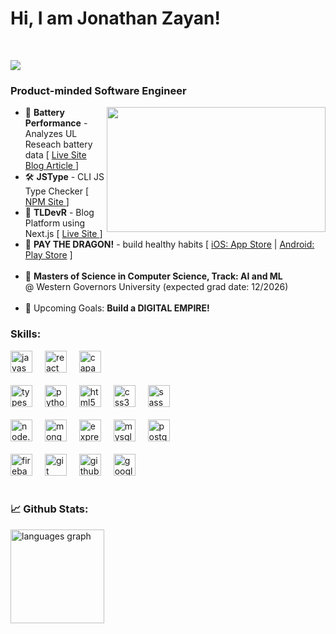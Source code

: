

# Hi, I am Jonathan Zayan!
<br>

![](https://komarev.com/ghpvc/?username=TruLie13&color=blue)<br>
### Product-minded Software Engineer<br>

<div align="center">
  <img height="200" src="https://media1.giphy.com/media/v1.Y2lkPTc5MGI3NjExcTk1aWVhemV4cjFta3RkdmE4dGF3Zm90dmZzd2J2NTNxbGpwdmQzaCZlcD12MV9pbnRlcm5hbF9naWZfYnlfaWQmY3Q9Zw/xTiTnxpQ3ghPiB2Hp6/giphy.gif" width="350" align="right" />
</div>

<ul>
    <li>
    🔋 <strong>Battery Performance</strong> - Analyzes UL Reseach battery data
    [
    <a href="https://ul-battery-performance-project.web.app/" target="_blank">Live Site </a>
    <a href="https://www.tldevr.com/blog/general/battery-performance-dashboard-data-to-deployment" target="_blank">Blog Article </a>
    ]
  </li>
  <li>
    🛠️ <strong>JSType</strong> - CLI JS Type Checker 
    [
    <a href="https://www.npmjs.com/package/jstype-cli" target="_blank">NPM Site </a>
    ]
  </li>
  <li>
    📝 <strong>TLDevR</strong> - Blog Platform using Next.js
    [
    <a href="https://www.tldevr.com/" target="_blank">Live Site </a>
    ]
  </li>
  <li>
    🐉 <strong>PAY THE DRAGON!</strong> -  build healthy habits 
    [
    <a href="https://apps.apple.com/us/app/pay-the-dragon/id6717574137" target="_blank">iOS: App Store</a> | 
    <a href="https://play.google.com/store/apps/details?id=com.pique.dragon" target="_blank">Android: Play Store</a>
    ]
  </li>
  <br/>
  <li>
   🏫 <b>Masters of Science in Computer Science, Track: AI and ML</b> <br/> @ Western Governors University (expected grad date: 12/2026)
  </li>
  <br/>
  <li>
    💪 Upcoming Goals: <b>Build a DIGITAL EMPIRE!</b> <br>
  </li>
</ul>


### Skills: 
<div align="left">
  <img src="https://img.shields.io/badge/JavaScript-F7DF1E?logo=javascript&logoColor=black&style=for-the-badge" height="35" alt="javascript logo"  />
  <img width="12" />
  <img src="https://img.shields.io/badge/react-F7DF1E?logo=react&logoColor=black&style=for-the-badge" height="35" alt="react logo"  />
  <img width="12" />
  <img src="https://img.shields.io/badge/Capacitor-F7DF1E?logo=capacitor&logoColor=black&style=for-the-badge" height="35" alt="capacitor logo"  />
  <img width="12" />
  <br></br>
  <img src="https://img.shields.io/badge/typescript-3776AB?logo=typescript&logoColor=black&style=for-the-badge" height="35" alt="typescript logo"  />
  <img width="12" />
  <img src="https://img.shields.io/badge/Python-3776AB?logo=python&logoColor=white&style=for-the-badge" height="35" alt="python logo"  />
  <img width="12" />
  <img src="https://img.shields.io/badge/HTML5-E34F26?logo=html5&logoColor=white&style=for-the-badge" height="35" alt="html5 logo"  />
  <img width="12" />
  <img src="https://img.shields.io/badge/CSS3-1572B6?logo=css3&logoColor=white&style=for-the-badge" height="35" alt="css3 logo"  />
  <img width="12" />
  <img src="https://img.shields.io/badge/SASS-1572B6?logo=sass&logoColor=white&style=for-the-badge" height="35" alt="sass logo"  />
  <img width="12" />
  <br></br>
  <img src="https://img.shields.io/badge/node.js-1572B6?logo=nodedotjs&logoColor=black&style=for-the-badge" height="35" alt="node.js logo"  />
  <img width="12" />
  <img src="https://img.shields.io/badge/mongo%20db-1572B6?logo=mongodb&logoColor=black&style=for-the-badge" height="35" alt="mongodb logo"  />
  <img width="12" />
  <img src="https://img.shields.io/badge/express-1572B6?logo=express&logoColor=white&style=for-the-badge" height="35" alt="express logo"  />
  <img width="12" />
  <img src="https://img.shields.io/badge/MySQL-4169E1?logo=mysql&logoColor=white&style=for-the-badge" height="35" alt="mysql logo"  />
  <img width="12" />
  <img src="https://img.shields.io/badge/PostgreSQL-4169E1?logo=postgresql&logoColor=white&style=for-the-badge" height="35" alt="postgresql logo"  />
  <img width="12" />
  <br></br>
  <img src="https://img.shields.io/badge/firebase-3776AB?logo=firebase&logoColor=black&style=for-the-badge" height="35" alt="firebase logo"  />
  <img width="12" />
  <img src="https://img.shields.io/badge/Git-F05032?logo=git&logoColor=white&style=for-the-badge" height="35" alt="git logo"  />
  <img width="12" />
  <img src="https://img.shields.io/badge/GitHub-181717?logo=github&logoColor=white&style=for-the-badge" height="35" alt="github logo"  />
  <img width="12" />
  <img src="https://img.shields.io/badge/Google Cloud-4285F4?logo=googlecloud&logoColor=white&style=for-the-badge" height="35" alt="googlecloud logo"  />
  <img width="12" />

</div>
<br>

### 📈 Github Stats:

<div align="left">
  <img src="https://github-readme-stats.vercel.app/api/top-langs?username=TruLie13&locale=en&hide_title=false&layout=compact&card_width=320&langs_count=5&theme=tokyonight&hide_border=false&order=2" height="150" alt="languages graph"  /><br><br>
</div>
